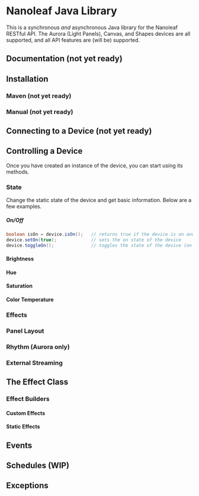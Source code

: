 # Nanoleaf Java Library
This is a synchronous *and* asynchronous Java library for the Nanoleaf RESTful API. The Aurora (Light Panels), Canvas, and Shapes devices are all supported, and all API features are (will be) supported.

## Documentation (not yet ready)

## Installation
### Maven (not yet ready)

### Manual (not yet ready)

## Connecting to a Device (not yet ready)

## Controlling a Device
Once you have created an instance of the device, you can start using its methods.

### State
Change the static state of the device and get basic information. Below are a few examples.

##### On/Off
```Java
boolean isOn = device.isOn();   // returns true if the device is on and false if it is off
device.setOn(true);             // sets the on state of the device
device.toggleOn();              // toggles the state of the device (on -> off, off -> on)
```

#### Brightness

#### Hue

#### Saturation

#### Color Temperature

### Effects

### Panel Layout

### Rhythm (Aurora only)

### External Streaming

## The Effect Class

### Effect Builders

#### Custom Effects

#### Static Effects

## Events

## Schedules (WIP)

## Exceptions
